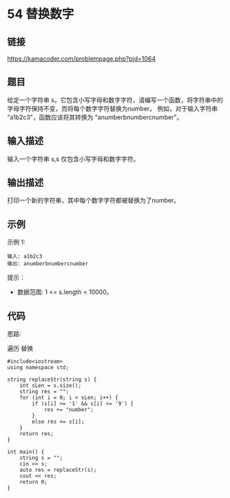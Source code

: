 # 54 替换数字
## 链接
https://kamacoder.com/problempage.php?pid=1064

## 题目 
给定一个字符串 s，它包含小写字母和数字字符，请编写一个函数，将字符串中的字母字符保持不变，而将每个数字字符替换为number。 例如，对于输入字符串 "a1b2c3"，函数应该将其转换为 "anumberbnumbercnumber"。

## 输入描述
输入一个字符串 s,s 仅包含小写字母和数字字符。

## 输出描述
打印一个新的字符串，其中每个数字字符都被替换为了number。

## 示例
示例 1:
```
输入: a1b2c3
输出: anumberbnumbercnumber
```

提示：

- 数据范围: 1 <= s.length < 10000。

## 代码
思路:

遍历 替换
```
#include<iostream>
using namespace std;

string replaceStr(string s) {
    int sLen = s.size();
    string res = "";
    for (int i = 0; i < sLen; i++) {
        if (s[i] >= '1' && s[i] <= '9') {
            res += "number";
        }
        else res += s[i];
    }
    return res;
}

int main() {
    string s = "";
    cin >> s;
    auto res = replaceStr(s);
    cout << res;
    return 0;
}
```